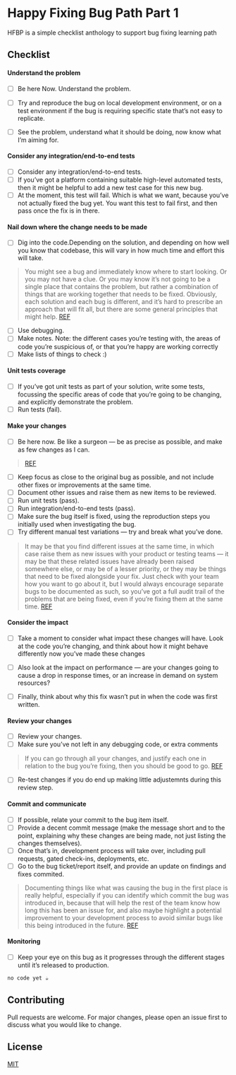 # Happy Fixing Bug Path Part 1

HFBP is a simple checklist anthology to support bug fixing learning path

## Checklist

#### Understand the problem

- [ ] Be here Now. Understand the problem.
- [ ] Try and reproduce the bug on local development environment, or on a test environment if the bug is requiring specific state that’s not easy to replicate.
- [ ] See the problem, understand what it should be doing, now know what I’m aiming for.


#### Consider any integration/end-to-end tests

- [ ] Consider any integration/end-to-end tests.
- [ ] If you’ve got a platform containing suitable high-level automated tests, then it might be helpful to add a new test case for this new bug.
- [ ] At the moment, this test will fail. Which is what we want, because you’ve not actually fixed the bug yet. You want this test to fail first, and then pass once the fix is in there.

#### Nail down where the change needs to be made

- [ ] Dig into the code.Depending on the solution, and depending on how well you know that codebase, this will vary in how much time and effort this will take.

> You might see a bug and immediately know where to start looking. Or you may not have a clue. Or you may know it’s not going to be a single place that contains the problem, but rather a combination of things that are working together that needs to be fixed. Obviously, each solution and each bug is different, and it’s hard to prescribe an approach that will fit all, but there are some general principles that might help. [REF](https://jamie-burns.medium.com/a-short-guide-to-fixing-bugs-in-software-764fc31bb0e5)

- [ ] Use debugging.
- [ ] Make notes. Note: the different cases you’re testing with, the areas of code you’re suspicious of, or that you’re happy are working correctly
- [ ] Make lists of things to check :)

#### Unit tests coverage

- [ ] If you’ve got unit tests as part of your solution, write some tests, focussing the specific areas of code that you’re going to be changing, and explicitly demonstrate the problem. 
- [ ] Run tests (fail).

#### Make your changes

- [ ] Be here now. Be like a surgeon — be as precise as possible, and make as few changes as I can.

>[REF](https://jamie-burns.medium.com/a-short-guide-to-fixing-bugs-in-software-764fc31bb0e5)

- [ ] Keep focus as close to the original bug as possible, and not include other fixes or improvements at the same time.
- [ ] Document other issues and raise them as new items to be reviewed.
- [ ] Run unit tests (pass).
- [ ] Run integration/end-to-end tests (pass).
- [ ] Make sure the bug itself is fixed, using the reproduction steps you initially used when investigating the bug.
- [ ] Try different manual test variations — try and break what you’ve done.

> It may be that you find different issues at the same time, in which case raise them as new issues with your product or testing teams — it may be that these related issues have already been raised somewhere else, or may be of a lesser priority, or they may be things that need to be fixed alongside your fix. Just check with your team how you want to go about it, but I would always encourage separate bugs to be documented as such, so you’ve got a full audit trail of the problems that are being fixed, even if you’re fixing them at the same time. [REF](https://jamie-burns.medium.com/a-short-guide-to-fixing-bugs-in-software-764fc31bb0e5)

#### Consider the impact

- [ ] Take a moment to consider what impact these changes will have. Look at the code you’re changing, and think about how it might behave differently now you’ve made these changes
- [ ] Also look at the impact on performance — are your changes going to cause a drop in response times, or an increase in demand on system resources?
- [ ] Finally, think about why this fix wasn’t put in when the code was first written.


#### Review your changes

- [ ] Review your changes. 
- [ ] Make sure you’ve not left in any debugging code, or extra comments

> If you can go through all your changes, and justify each one in relation to the bug you’re fixing, then you should be good to go.
[REF](https://jamie-burns.medium.com/a-short-guide-to-fixing-bugs-in-software-764fc31bb0e5)

- [ ] Re-test changes if you do end up making little adjustemnts during this review step.


#### Commit and communicate

- [ ] If possible, relate your commit to the bug item itself.
- [ ] Provide a decent commit message (make the message short and to the point, explaining why these changes are being made, not just listing the changes themselves).
- [ ] Once that’s in, development process will take over, including pull requests, gated check-ins, deployments, etc.
- [ ] Go to the bug ticket/report itself, and provide an update on findings and fixes commited.

> Documenting things like what was causing the bug in the first place is really helpful, especially if you can identify which commit the bug was introduced in, because that will help the rest of the team know how long this has been an issue for, and also maybe highlight a potential improvement to your development process to avoid similar bugs like this being introduced in the future.
[REF](https://jamie-burns.medium.com/a-short-guide-to-fixing-bugs-in-software-764fc31bb0e5)

#### Monitoring

- [ ] Keep your eye on this bug as it progresses through the different stages until it’s released to production.


```bash
no code yet ☕︎
```

## Contributing

Pull requests are welcome. For major changes, please open an issue first
to discuss what you would like to change.

## License

[MIT](https://choosealicense.com/licenses/mit/)